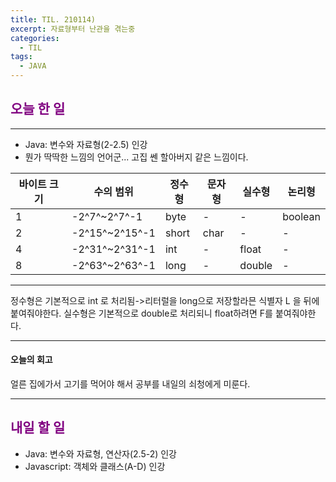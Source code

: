 ```yaml
---
title: TIL. 210114)
excerpt: 자료형부터 난관을 겪는중
categories:
  - TIL
tags:
  - JAVA
---
```


## <span style="color:purple">오늘 한 일</span>

---

- Java: 변수와 자료형(2-2.5) 인강
- 뭔가 딱딱한 느낌의 언어군... 고집 쎈 할아버지 같은 느낌이다.

| 바이트 크기 | 수의 범위      | 정수형 | 문자형 | 실수형 | 논리형  |
| ----------- | -------------- | ------ | ------ | ------ | ------- |
| 1           | -2^7^~2^7^-1   | byte   | -      | -      | boolean |
| 2           | -2^15^~2^15^-1 | short  | char   | -      | -       |
| 4           | -2^31^~2^31^-1 | int    | -      | float  | -       |
| 8           | -2^63^~2^63^-1 | long   | -      | double | -       |

---

정수형은 기본적으로 int 로 처리됨->리터럴을 long으로 저장할라믄 식별자 L 을 뒤에 붙여줘야한다. 실수형은 기본적으로 double로 처리되니 float하려면 F를 붙여줘야한다.

---

#### 오늘의 회고

얼른 집에가서 고기를 먹어야 해서 공부를 내일의 쇠청에게 미룬다.

---

## <span style="color:purple">내일 할 일</span>

- Java: 변수와 자료형, 연산자(2.5-2) 인강
- Javascript: 객체와 클래스(A-D) 인강
